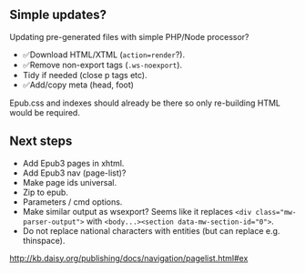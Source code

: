 ## Simple updates?

Updating pre-generated files with simple PHP/Node processor?

- ✅Download HTML/XTML (`action=render`?).
- ✅Remove non-export tags (`.ws-noexport`).
- Tidy if needed (close p tags etc).
- ✅Add/copy meta (head, foot)

Epub.css and indexes should already be there so only re-building HTML would be required.

## Next steps

- Add Epub3 pages in xhtml.
- Add Epub3 nav (page-list)?
- Make page ids universal.
- Zip to epub.
- Parameters / cmd options.
- Make similar output as wsexport? Seems like it replaces `<div class="mw-parser-output">` with `<body...><section data-mw-section-id="0">`.
- Do not replace national characters with entities (but can replace e.g. thinspace).

http://kb.daisy.org/publishing/docs/navigation/pagelist.html#ex 
